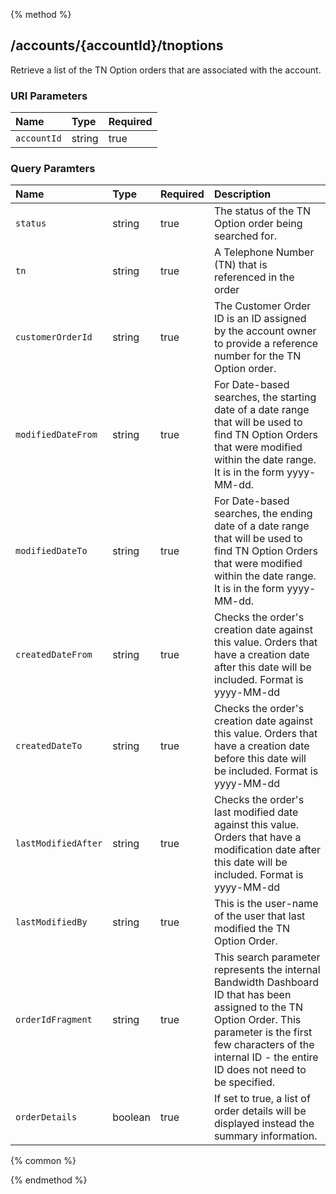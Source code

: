 {% method %}
## /accounts/{accountId}/tnoptions

Retrieve a list of the TN Option orders that are associated with the account.



### URI Parameters
| Name | Type | Required |
|:-----|:-----|:---------|
| `accountId` | string | true |


### Query Paramters

| Name | Type | Required | Description |
|:-----|:-----|:---------|:------------|
| `status` | string | true | The status of the TN Option order being searched for. |
| `tn` | string | true | A Telephone Number (TN) that is referenced in the order |
| `customerOrderId` | string | true | The Customer Order ID is an ID assigned by the account owner to provide a reference number for the TN Option order. |
| `modifiedDateFrom` | string | true | For Date-based searches, the starting date of a date range that will be used to find TN Option Orders that were modified within the date range.  It is in the form yyyy-MM-dd. |
| `modifiedDateTo` | string | true | For Date-based searches, the ending date of a date range that will be used to find TN Option Orders that were modified within the date range.  It is in the form yyyy-MM-dd. |
| `createdDateFrom` | string | true | Checks the order's creation date against this value. Orders that have a creation date after this date will be included. Format is yyyy-MM-dd |
| `createdDateTo` | string | true | Checks the order's creation date against this value. Orders that have a creation date before this date will be included. Format is yyyy-MM-dd |
| `lastModifiedAfter` | string | true | Checks the order's last modified date against this value. Orders that have a modification date after this date will be included. Format is yyyy-MM-dd |
| `lastModifiedBy` | string | true | This is the user-name of the user that last modified the TN Option Order. |
| `orderIdFragment` | string | true | This search parameter represents the internal Bandwidth Dashboard ID that has been assigned to the TN Option Order.  This parameter is the first few characters of the internal ID - the entire ID does not need to be specified. |
| `orderDetails` | boolean | true | If set to true, a list of order details will be displayed instead the summary information. |




{% common %}



{% endmethod %}